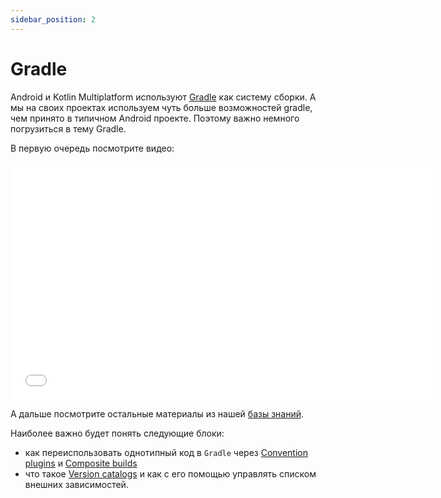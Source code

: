 ```yaml
---
sidebar_position: 2
---
```


# Gradle

Android и Kotlin Multiplatform используют [Gradle](https://gradle.org/) как систему сборки. А мы на своих проектах используем чуть больше возможностей gradle, чем принято в типичном Android проекте. Поэтому важно немного погрузиться в тему Gradle.

В первую очередь посмотрите видео:

<iframe src="//www.youtube.com/embed/23BJW4w0gkY?list=PL6yFiPOVXVUi90sQ66dtmuXP-1-TeHwl5" frameborder="0" allowfullscreen width="675" height="380"></iframe>

А дальше посмотрите остальные материалы из нашей [базы знаний](/learning/gradle/intro-gradle).

Наиболее важно будет понять следующие блоки:
- как переиспользовать однотипный код в `Gradle` через [Convention plugins](/learning/gradle/convention-plugins) и [Composite builds](/learning/gradle/composite-build)
- что такое [Version catalogs](/learning/gradle/version-catalogs) и как с его помощью управлять списком внешних зависимостей.

